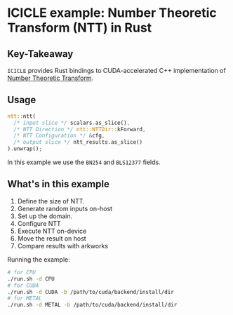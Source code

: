 # ICICLE example: Number Theoretic Transform (NTT) in Rust

## Key-Takeaway

`ICICLE` provides Rust bindings to CUDA-accelerated C++ implementation of [Number Theoretic Transform](https://github.com/ingonyama-zk/ingopedia/blob/master/src/fft.md).

## Usage

```rust
ntt::ntt(
  /* input slice */ scalars.as_slice(),
  /* NTT Direction */ ntt::NTTDir::kForward,
  /* NTT Configuration */ &cfg,
  /* output slice */ ntt_results.as_slice()
).unwrap();
```

In this example we use the `BN254` and `BLS12377` fields.

## What's in this example

1. Define the size of NTT.
2. Generate random inputs on-host
3. Set up the domain.
4. Configure NTT
5. Execute NTT on-device
6. Move the result on host
7. Compare results with arkworks

Running the example:
```sh
# for CPU
./run.sh -d CPU
# for CUDA
./run.sh -d CUDA -b /path/to/cuda/backend/install/dir
# for METAL
./run.sh -d METAL -b /path/to/cuda/backend/install/dir
```
